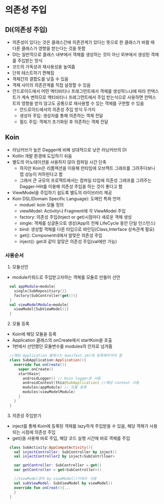 # 의존성 주입
## DI(의존성 주입)
+ 의존성이 있다는 것은 클래스간에 의존관계가 있다는 뜻으로 한 클래스가 바뀔 때 다른 클래스가 영향을 받는다는 것을 뜻함
+ DI는 일반적으로 클래스 내부에서 객체를 생성하는 것이 아닌 외부에서 생성된 객체를 주입받는 방식
+ 코드의 가독성과 재사용성을 높여줌
+ 단위 테스트하기 편해짐
+ 객체간의 결합도를 낮출 수 있음
+ 객체 사이의 의존관계를 직접 설정할 수 있음
+ 안드로이드에서 어떤 액티비티나 프래그먼트에서 객체를 생성하느냐에 따라 컨텍스트가 계속 변하므로 액티비티나 프래그먼트에서 주입 받는식으로 사용하면 컨텍스트의 영향을 받지 않고도 공통으로 재사용할 수 있는 객체를 구현할 수 있음
  - 안드로이드에서의 의존성 주입 방식 두가지
  - 생성자 주입: 생성자를 통해 의존하는 객체 전달
  - 필드 주입: 객체가 초기화된 후 의존하는 객체 전달

## Koin
+ 러닝커브가 높은 Dagger에 비해 상대적으로 낮은 러닝커브의 DI
+ Kotlin 개발 환경에 도입하기 쉬움
+ 별도의 어노테이션을 사용하지 않아 컴파일 시간 단축
  - 하지만 Koin은 리플렉션을 이용해 런타임에 오브젝트 그래프를 그려주다보니 앱 성능이 저하된다고 함
  - 그래서 큰 규모의 프로젝트에서는 컴파일 타임에 의존성 그래프를 그려주는 Dagger-Hilt를 이용해 의존성 주입을 하는 것이 좋다고 함
+ ViewModel을 주입하기 쉽도록 별도의 라이브러리 제공
+ Koin DSL(Domain Specific Language): 도메인 특화 언어
  - moduel: koin 모듈 정의
  - viewModel: Activity나 Fragment에 각 ViewModel 주입
  - factory: 의존성 주입(Inject or get)시점마다 새로운 객체 생성
  - single: 객체를 싱글톤으로 생성(App의 전체 LifeCycle 동안 단일 인스턴스)
  - bind: 생성할 객체를 다른 타입으로 바인딩(Class,Interface 상속관계 필요)
  - get(): Component내에서 알맞은 의존성 주입
  - inject(): get과 같이 알맞은 의존성 주입(val에만 가능)

### 사용순서
1. 모듈선언
+ module키워드로 주입받고자하는 객체를 모듈로 만들어 선언
```kotlin
  val appModule=module{
    single{SubRepositiory()}
    factory{SubController(get())}
  }
  val viewModelModule=module{
    viewModel{SubViewModel()}
  }
```
2. 모듈 등록
+ Koin에 해당 모듈을 등록
+ Application 클래스의 onCreate에서 startKoin을 호출
+ 1번에서 선언했던 모듈변수를 modules의 인자로 넘겨줌
```kotlin
  //해당 Application 클래스는 manifest.xml에 등록해주어야 함
  class SubApplication:Application(){
    override fun onCreate(){
      super.onCreate()
      startKoin{
        androidLogger() // Koin logger로 사용
        androidContext(this@SubApplication) //해당 context 사용
        modules(appModule) // 모듈 등록
        modules(viewModelModule)
      }
    }
  }
```
3. 의존성 주입받기
+ inject를 통해 Koin에 등록된 객체를 lazy하게 주입받을 수 있음, 해당 객체가 사용되는 시점에 의존성 주입
+ get()을 사용해 바로 주입, 해당 코드 실행 시간에 바로 객체를 주입
```kotlin
  class SubActivity:AppCompatActivity(){
    val injectController: SubController by inject()
    val injectController2 by inject<SubContrlloer>

    var getController: SubController = get()
    var getController = get<SubController>()

    //ViewModel경우 by viewModel()키워드 사용
    val subViewModel: SubViewModel by viewModel()
    override fun onCreat(){...
    }
  }
```
